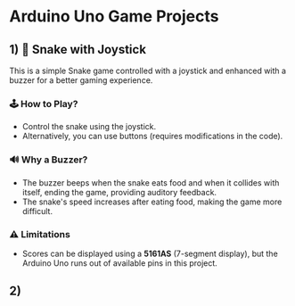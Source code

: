 # Arduino Uno Game Projects

## 1) 🐍 Snake with Joystick
This is a simple Snake game controlled with a joystick and enhanced with a buzzer for a better gaming experience.
### 🕹️ How to Play?
- Control the snake using the joystick.
- Alternatively, you can use buttons (requires modifications in the code).
### 🔊 Why a Buzzer?
- The buzzer beeps when the snake eats food and when it collides with itself, ending the game, providing auditory feedback.
- The snake's speed increases after eating food, making the game more difficult.
### ⚠️ Limitations
- Scores can be displayed using a **5161AS** (7-segment display), but the Arduino Uno runs out of available pins in this project.

## 2) 
